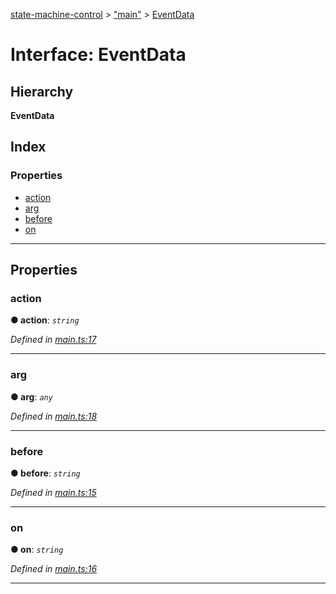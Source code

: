 [state-machine-control](../README.md) > ["main"](../modules/_main_.md) > [EventData](../interfaces/_main_.eventdata.md)

# Interface: EventData

## Hierarchy

**EventData**

## Index

### Properties

* [action](_main_.eventdata.md#action)
* [arg](_main_.eventdata.md#arg)
* [before](_main_.eventdata.md#before)
* [on](_main_.eventdata.md#on)

---

## Properties

<a id="action"></a>

###  action

**● action**: *`string`*

*Defined in [main.ts:17](https://github.com/TianyiLi/state-machine/blob/68d1224/src/main.ts#L17)*

___
<a id="arg"></a>

###  arg

**● arg**: *`any`*

*Defined in [main.ts:18](https://github.com/TianyiLi/state-machine/blob/68d1224/src/main.ts#L18)*

___
<a id="before"></a>

###  before

**● before**: *`string`*

*Defined in [main.ts:15](https://github.com/TianyiLi/state-machine/blob/68d1224/src/main.ts#L15)*

___
<a id="on"></a>

###  on

**● on**: *`string`*

*Defined in [main.ts:16](https://github.com/TianyiLi/state-machine/blob/68d1224/src/main.ts#L16)*

___

